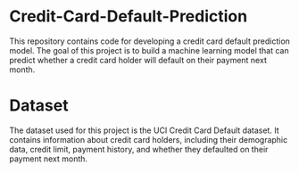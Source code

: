 # Credit-Card-Default-Prediction
This repository contains code for developing a credit card default prediction model. The goal of this project is to build a machine learning model that can predict whether a credit card holder will default on their payment next month.
# Dataset
The dataset used for this project is the UCI Credit Card Default dataset. It contains information about credit card holders, including their demographic data, credit limit, payment history, and whether they defaulted on their payment next month.
